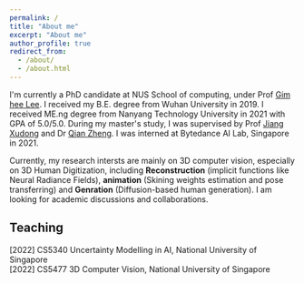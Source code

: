 ```yaml
---
permalink: /
title: "About me"
excerpt: "About me"
author_profile: true
redirect_from: 
  - /about/
  - /about.html
---
```


I'm currently a PhD candidate at NUS School of computing, under Prof [Gim hee Lee](https://www.comp.nus.edu.sg/~leegh/). 
I received my B.E. degree from Wuhan University in 2019. I received ME.ng degree from Nanyang Technology University in 2021 with GPA of 5.0/5.0. During my master's study, I was supervised by Prof [Jiang Xudong](https://personal.ntu.edu.sg/exdjiang/) and Dr [Qian Zheng](https://q-zh.github.io/). I was interned at Bytedance AI Lab, Singapore in 2021.

Currently, my research intersts are mainly on 3D computer vision, especially on 3D Human Digitization, including **Reconstruction** (implicit functions like Neural Radiance Fields), **animation** (Skining weights estimation and pose transferring) and **Genration** (Diffusion-based human generation). I am looking for academic discussions and collaborations.


Teaching
------
\[2022] CS5340 Uncertainty Modelling in AI, National University of Singapore \
\[2022] CS5477 3D Computer Vision, National University of Singapore
